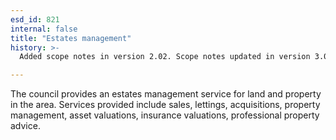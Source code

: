 ```yaml
---
esd_id: 821
internal: false
title: "Estates management"
history: >-
  Added scope notes in version 2.02. Scope notes updated in version 3.00 to provide more detail on services provided. Term name changed from 'Estates management' to 'Land and property - estates management' in version 3.00. Name changed to 'estates management' in version 4.00.

---
```


The council provides an estates management service for land and property in the area.  Services provided include sales, lettings, acquisitions, property management, asset valuations, insurance valuations, professional property advice.

